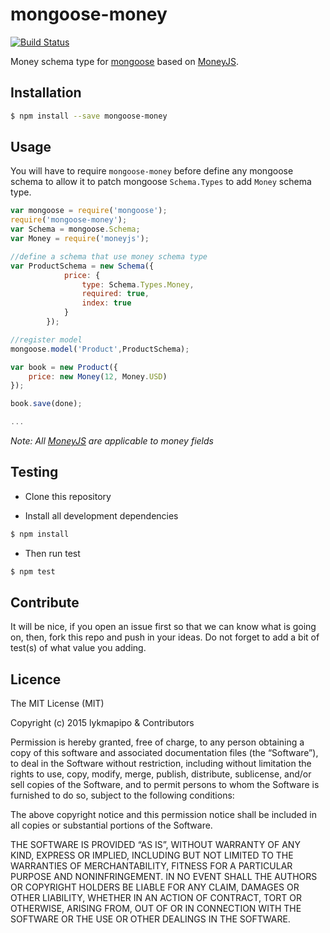 # mongoose-money

[![Build Status](https://travis-ci.org/lykmapipo/mongoose-money.svg?branch=master)](https://travis-ci.org/lykmapipo/mongoose-money)

Money schema type for [mongoose](https://github.com/Automattic/mongoose) based on [MoneyJS](https://github.com/lykmapipo/MoneyJS).

## Installation
```sh
$ npm install --save mongoose-money
```

## Usage
You will have to require `mongoose-money` before define any mongoose schema to allow it to patch mongoose `Schema.Types` to add `Money` schema type.

```js
var mongoose = require('mongoose');
require('mongoose-money');
var Schema = mongoose.Schema;
var Money = require('moneyjs');

//define a schema that use money schema type
var ProductSchema = new Schema({
            price: {
                type: Schema.Types.Money,
                required: true,
                index: true
            }
        });

//register model
mongoose.model('Product',ProductSchema);

var book = new Product({
    price: new Money(12, Money.USD)
});

book.save(done);

...

```

*Note: All [MoneyJS](https://github.com/lykmapipo/MoneyJS) are applicable to money fields*


## Testing
* Clone this repository

* Install all development dependencies
```sh
$ npm install
```

* Then run test
```sh
$ npm test
```

## Contribute
It will be nice, if you open an issue first so that we can know what is going on, then, fork this repo and push in your ideas. Do not forget to add a bit of test(s) of what value you adding.

## Licence
The MIT License (MIT)

Copyright (c) 2015 lykmapipo & Contributors

Permission is hereby granted, free of charge, to any person obtaining a copy of this software and associated documentation files (the “Software”), to deal in the Software without restriction, including without limitation the rights to use, copy, modify, merge, publish, distribute, sublicense, and/or sell copies of the Software, and to permit persons to whom the Software is furnished to do so, subject to the following conditions:

The above copyright notice and this permission notice shall be included in all copies or substantial portions of the Software.

THE SOFTWARE IS PROVIDED “AS IS”, WITHOUT WARRANTY OF ANY KIND, EXPRESS OR IMPLIED, INCLUDING BUT NOT LIMITED TO THE WARRANTIES OF MERCHANTABILITY, FITNESS FOR A PARTICULAR PURPOSE AND NONINFRINGEMENT. IN NO EVENT SHALL THE AUTHORS OR COPYRIGHT HOLDERS BE LIABLE FOR ANY CLAIM, DAMAGES OR OTHER LIABILITY, WHETHER IN AN ACTION OF CONTRACT, TORT OR OTHERWISE, ARISING FROM, OUT OF OR IN CONNECTION WITH THE SOFTWARE OR THE USE OR OTHER DEALINGS IN THE SOFTWARE. 